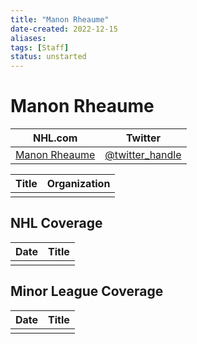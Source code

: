```yaml
---
title: "Manon Rheaume"
date-created: 2022-12-15
aliases: 
tags: [Staff]
status: unstarted
---
```


# Manon Rheaume

| NHL.com | Twitter |
| ------- | ------- |
| [Manon Rheaume]() | [@twitter_handle](https://twitter.com/)

| Title | Organization |
| ----- | ------------ |
|       |              |



## NHL  Coverage
| Date | Title |
| ---- | ----- |
|      |       |



## Minor League Coverage
| Date | Title |
| ---- | ----- |
|      |       |


